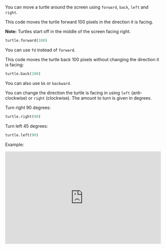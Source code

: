 You can move a turtle around the screen using `forward`, `back`, `left` and `right`.

This code moves the turtle forward 100 pixels in the direction it is facing. 

**Note:** Turtles start off in the middle of the screen facing right. 

```python
turtle.forward(100)
```

You can use `fd` instead of `forward`.

This code moves the turtle back 100 pixels without changing the direction it is facing:

```python
turtle.back(100)
```

You can also use `bk` or `backward`. 

You can change the direction the turtle is facing in using `left` (anti-clockwise) or `right` (clockwise). The amount to turn is given in degrees. 

Turn right 90 degrees:

```python
turtle.right(90)
``` 

Turn left 45 degrees:

```python
turtle.left(90)
``` 

Example:
<iframe src="https://trinket.io/embed/python/8853df197c?start=result" width="100%" height="300" frameborder="0" marginwidth="0" marginheight="0" allowfullscreen></iframe>